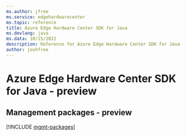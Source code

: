 ```yaml
---
ms.author: jfree
ms.service: edgehardwarecenter
ms.topic: reference
title: Azure Edge Hardware Center SDK for Java
ms.devlang: java
ms.data: 10/15/2022
description: Reference for Azure Edge Hardware Center SDK for Java
author: joshfree
---
```

# Azure Edge Hardware Center SDK for Java - preview

## Management packages - preview
[!INCLUDE [mgmt-packages](edge-hardware-center-mgmt-index.md)]